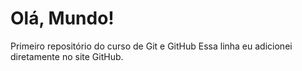 # Olá, Mundo!
 Primeiro repositório do curso de Git e GitHub
Essa linha eu adicionei diretamente no site GitHub.
